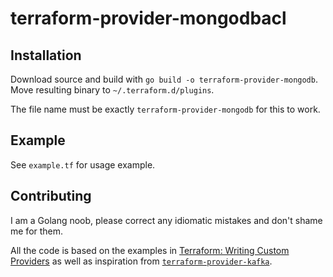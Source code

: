 # terraform-provider-mongodbacl

## Installation
Download source and build with `go build -o terraform-provider-mongodb`. Move resulting binary to `~/.terraform.d/plugins`.

The file name must be exactly `terraform-provider-mongodb` for this to work.

## Example
See `example.tf` for usage example.

## Contributing
I am a Golang noob, please correct any idiomatic mistakes and don't shame me for them.

All the code is based on the examples in [Terraform: Writing Custom Providers](https://www.terraform.io/docs/extend/writing-custom-providers.html) as well as inspiration from [`terraform-provider-kafka`](https://github.com/Mongey/terraform-provider-kafka).
